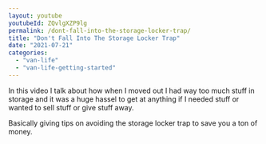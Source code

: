 ```yaml
---
layout: youtube
youtubeId: ZQvlgXZP9lg
permalink: /dont-fall-into-the-storage-locker-trap/
title: "Don't Fall Into The Storage Locker Trap"
date: "2021-07-21"
categories: 
  - "van-life"
  - "van-life-getting-started"
---
```

In this video I talk about how when I moved out I had way too much stuff in
storage and it was a huge hassel to get at anything if I needed stuff or wanted
to sell stuff or give stuff away.

Basically giving tips on avoiding the storage locker trap to save you a ton of money.